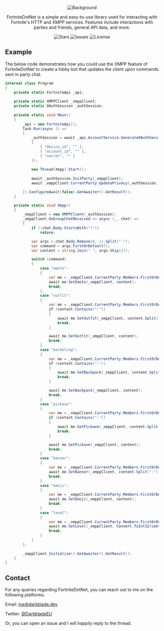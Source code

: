 <p align="center">
	<img align="center" src="https://i.ibb.co/3cwrNSJ/Fortnite-Dot-Net.png" alt="Background">
</p>
<p align="center">FortniteDotNet is a simple and easy-to-use library used for interacting with Fortnite's HTTP and XMPP services. Features include interactions with parties and friends, general API data, and more.</p>
<p align="center">
    <img alt="Stars" src="https://img.shields.io/github/stars/DarkbladeEU/FortniteDotNet">
    <img alt="Issues" src="https://img.shields.io/github/issues/DarkbladeEU/FortniteDotNet">
    <img alt="License" src="https://img.shields.io/github/license/DarkbladeEU/FortniteDotNet">
</p>

## Example
The below code demonstrates how you could use the XMPP feature of FortniteDotNet to create a lobby bot that updates the client upon commands sent in party chat.

```cs
internal class Program
{
	private static FortniteApi _api;
	
	private static XMPPClient _xmppClient;
	private static OAuthSession _authSession;
	
	private static void Main()
	{
		_api = new FortniteApi();
		Task.Run(async () =>
		{
			_authSession = await _api.AccountService.GenerateOAuthSession(GrantType.DeviceAuth, AuthClient.iOS, new()
			{
				{ "device_id", "" },
				{ "account_id", "" },
				{ "secret", "" }
			});
			
			new Thread(Xmpp).Start();
		
			await _authSession.InitParty(_xmppClient);
			await _xmppClient.CurrentParty.UpdatePrivacy(_authSession, new PartyPrivacy(Privacy.Public));

		}).ConfigureAwait(false).GetAwaiter().GetResult();
	}

	private static void Xmpp()
	{
		_xmppClient = new XMPPClient(_authSession);
		_xmppClient.OnGroupChatReceived += async (_, chat) =>
		{
			if (!chat.Body.StartsWith("!")) 
				return;

			var args = chat.Body.Remove(0, 1).Split(" ");
			var command = args.FirstOrDefault();
			var content = string.Join(" ", args.Skip(1));

			switch (command)
			{
				case "emote":
				{
					var me = _xmppClient.CurrentParty.Members.FirstOrDefault(x => x.Id == _authSession.AccountId);
					await me.SetEmote(_xmppClient, content);
					break;
				}
				case "outfit":
				{
					var me = _xmppClient.CurrentParty.Members.FirstOrDefault(x => x.Id == _authSession.AccountId);
					if (content.Contains(":"))
					{
						await me.SetOutfit(_xmppClient, content.Split(":")[0], content.Split(":")[1]);
						break;
					}

					await me.SetOutfit(_xmppClient, content);
					break;
				}
				case "backbling":
				{
					var me = _xmppClient.CurrentParty.Members.FirstOrDefault(x => x.Id == _authSession.AccountId);
					if (content.Contains(":"))
					{
						await me.SetBackpack(_xmppClient, content.Split(":")[0], content.Split(":")[1]);
						break;
					}

					await me.SetBackpack(_xmppClient, content);
					break;
				}
				case "pickaxe":
				{
					var me = _xmppClient.CurrentParty.Members.FirstOrDefault(x => x.Id == _authSession.AccountId);
					if (content.Contains(":"))
					{
						await me.SetPickaxe(_xmppClient, content.Split(":")[0], content.Split(":")[1]);
						break;
					}

					await me.SetPickaxe(_xmppClient, content);
					break;
				}
				case "banner":
				{
					var me = _xmppClient.CurrentParty.Members.FirstOrDefault(x => x.Id == _authSession.AccountId);
					await me.SetBanner(_xmppClient, content.Split(":")[0], content.Split(":")[1]);
					break;
				}
				case "emoji":
				{
					var me = _xmppClient.CurrentParty.Members.FirstOrDefault(x => x.Id == _authSession.AccountId);
					await me.SetEmoji(_xmppClient, content);
					break;
				}
				case "level":
				{
					var me = _xmppClient.CurrentParty.Members.FirstOrDefault(x => x.Id == _authSession.AccountId);
					await me.SetLevel(_xmppClient, Convert.ToInt32(content));
					break;
				}
			}
		};
		
		_xmppClient.Initialize().GetAwaiter().GetResult();
	}
}
```

## Contact
For any queries regarding FortniteDotNet, you can reach out to me on the following platforms:

Email: <a href="mailto:me@darkblade.dev">me@darkblade.dev</a>

Twitter: <a href="https://twitter.com/DarkbladeEU">@DarkbladeEU</a>

Or, you can open an issue and I will happily reply to the thread.